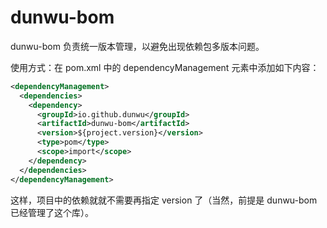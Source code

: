 # dunwu-bom

dunwu-bom 负责统一版本管理，以避免出现依赖包多版本问题。

使用方式：在 pom.xml 中的 dependencyManagement 元素中添加如下内容：

```xml
<dependencyManagement>
  <dependencies>
    <dependency>
      <groupId>io.github.dunwu</groupId>
      <artifactId>dunwu-bom</artifactId>
      <version>${project.version}</version>
      <type>pom</type>
      <scope>import</scope>
    </dependency>
  </dependencies>
</dependencyManagement>
```

这样，项目中的依赖就就不需要再指定 version 了（当然，前提是 dunwu-bom 已经管理了这个库）。
